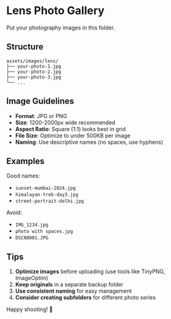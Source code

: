 # Lens Photo Gallery

Put your photography images in this folder.

## Structure

```
assets/images/lens/
├── your-photo-1.jpg
├── your-photo-2.jpg
├── your-photo-3.jpg
└── ...
```

## Image Guidelines

- **Format**: JPG or PNG
- **Size**: 1200-2000px wide recommended
- **Aspect Ratio**: Square (1:1) looks best in grid
- **File Size**: Optimize to under 500KB per image
- **Naming**: Use descriptive names (no spaces, use hyphens)

## Examples

Good names:
- `sunset-mumbai-2024.jpg`
- `himalayan-trek-day3.jpg`
- `street-portrait-delhi.jpg`

Avoid:
- `IMG_1234.jpg`
- `photo with spaces.jpg`
- `DSCN0001.JPG`

## Tips

1. **Optimize images** before uploading (use tools like TinyPNG, ImageOptim)
2. **Keep originals** in a separate backup folder
3. **Use consistent naming** for easy management
4. **Consider creating subfolders** for different photo series

Happy shooting! 📸
